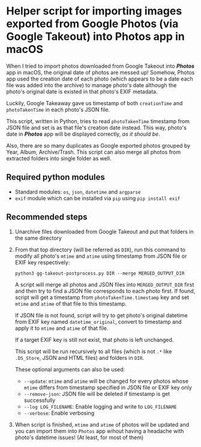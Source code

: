 # Helper script for importing images exported from Google Photos (via Google Takeout) into Photos app in macOS

When I tried to import photos downloaded from Google Takeout into ***Photos*** app in macOS, the original date of photos are messed up! Somehow, Photos app used the creation date of each photo (which appears to be a date each file was added into the archive) to manage photo's date although the photo's original date is existed in that photo's EXIF metadata.

Luckily, Google Takeaway gave us timestamp of both `creationTime` and `photoTakenTime` in each photo's JSON file.

This script, written in Python, tries to read `photoTakenTime` timestamp from JSON file and set is as that file's creation date instead. This way, photo's date in ***Photos*** app will be displayed correctly, *as it should be*.

Also, there are so many duplicates as Google exported photos grouped by Year, Album, Archive/Trash. This script can also merge all photos from extracted folders into single folder as well.

## Required python modules

* Standard modules: `os`, `json`, `datetime` and `argparse`
* `exif` module which can be installed via `pip` using `pip install exif`

## Recommended steps

1. Unarchive files downloaded from Google Takeout and put that folders in the same directory
2. From that top directory (will be referred as `DIR`), run this command to modify all photo's `mtime` and `atime` using timestamp from JSON file or EXIF key respectively:

   ```terminal
   python3 gg-takeout-postprocess.py DIR --merge MERGED_OUTPUT_DIR
   ```

   A script will merge all photos and JSON files into `MERGED_OUTPUT_DIR` first and then try to find a JSON file corresponds to each photo first. If found, script will get a timestamp from `photoTakenTime.timestamp` key and set `mtime` and `atime` of that file to this timestamp.

   If JSON file is not found, script will try to get photo's original datetime from EXIF key named `datetime_original`, convert to timestamp and apply it to `mtime` and `atime` of that file.

   If a target EXIF key is still not exist, that photo is left unchanged.

   This script will be run recursively to all files (which is not `.*` like `.DS_Store`, JSON and HTML files) and folders in `DIR`.

   These optional arguments can also be used:

   * `--update`: `mtime` and `atime` will be changed for every photos whose `mtime` differs from timestamp specified in JSON file or EXIF key only
   * `--remove-json`: JSON file will be deleted if timestamp is get successfully
   * `--log LOG_FILENAME`: Enable logging and write to `LOG_FILENAME`
   * `--verbose`: Enable verbosing

3. When script is finished, `mtime` and `atime` of photos will be updated and you can import them into `Photos` app wihout having a headache with photo's datetime issues! (At least, for most of them)
